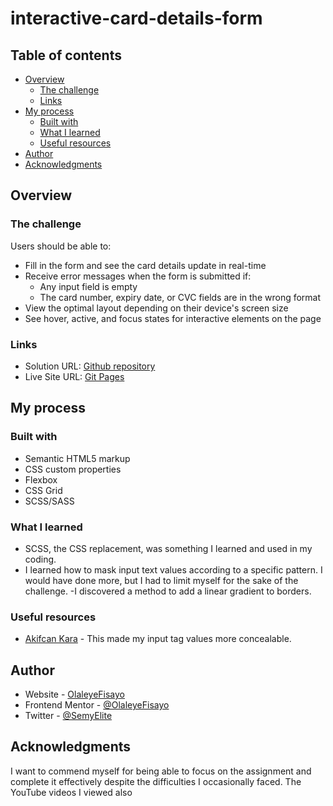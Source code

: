 # interactive-card-details-form

## Table of contents

- [Overview](#overview)
  - [The challenge](#the-challenge)
  - [Links](#links)
- [My process](#my-process)
  - [Built with](#built-with)
  - [What I learned](#what-i-learned)
  - [Useful resources](#useful-resources)
- [Author](#author)
- [Acknowledgments](#acknowledgments)

## Overview

### The challenge

Users should be able to:

- Fill in the form and see the card details update in real-time
- Receive error messages when the form is submitted if:
  - Any input field is empty
  - The card number, expiry date, or CVC fields are in the wrong format
- View the optimal layout depending on their device's screen size
- See hover, active, and focus states for interactive elements on the page


### Links

- Solution URL: [Github repository](https://github.com/OlaleyeFisayo/interactive-card-details-form)
- Live Site URL: [Git Pages](https://olaleyefisayo.github.io/interactive-card-details-form/)

## My process

### Built with

- Semantic HTML5 markup
- CSS custom properties
- Flexbox
- CSS Grid
- SCSS/SASS

### What I learned

- SCSS, the CSS replacement, was something I learned and used in my coding.
- I learned how to mask input text values according to a specific pattern. I would have done more, but I had to limit myself for the sake of the challenge.
-I discovered a method to add a linear gradient to borders.


### Useful resources

- [Akifcan Kara](https://youtu.be/JjGN2ZHXvEk) - This made my input tag values more concealable.

## Author

- Website - [OlaleyeFisayo](https://github.com/OlaleyeFisayo)
- Frontend Mentor - [@OlaleyeFisayo](https://www.frontendmentor.io/profile/OlaleyeFisayo)
- Twitter - [@SemyElite](https://twitter.com/SemyElite)

## Acknowledgments

I want to commend myself for being able to focus on the assignment and complete it effectively despite the difficulties I occasionally faced. The YouTube videos I viewed also
